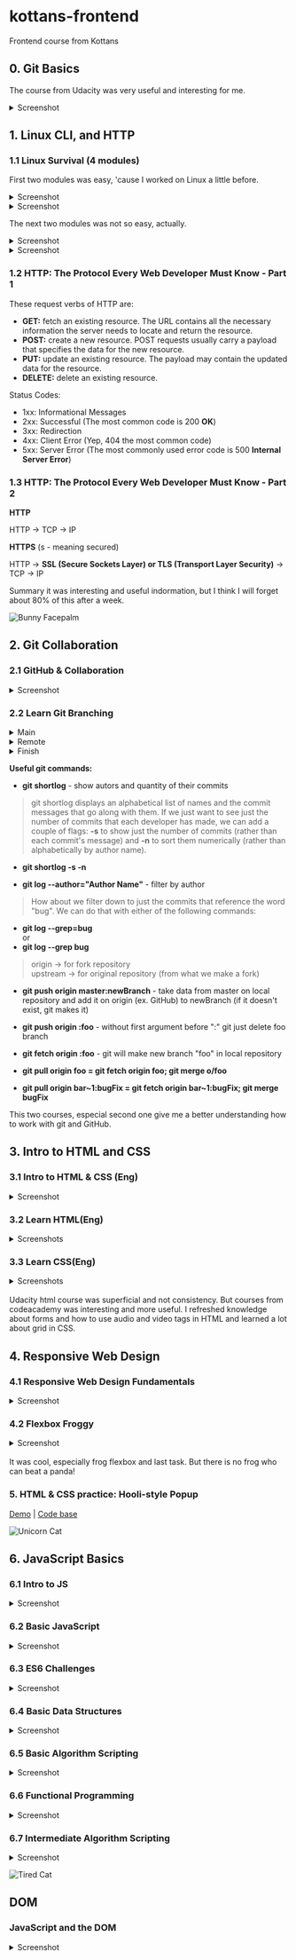 # kottans-frontend
Frontend course from Kottans

## 0. Git Basics

The course from Udacity was very useful and interesting for me.
<details>
  <summary>Screenshot</summary>
  
  ![image of finished course on Udacity](images/Udacity-git-course.png)
  
</details>

## 1. Linux CLI, and HTTP
### 1.1 Linux Survival (4 modules)

First two modules was easy, 'cause I worked on Linux a little before.
<details>
    <summary>Screenshot</summary>
  
![Linux Susvival Quiz 1](task_linux_cli/quiz_1.png)

</details>
  
<details>
  <summary>Screenshot</summary>
  
![Linux Susvival Quiz 2](task_linux_cli/quiz_2.png)

</details>

The next two modules was not so easy, actually. 


<details>
    <summary>Screenshot</summary>
  
![Linux Susvival Quiz 3](task_linux_cli/quiz_3.png)

</details>
  
<details>
  <summary>Screenshot</summary>
  
![Linux Susvival Quiz 4](task_linux_cli/quiz_4.png)

</details>

### 1.2 HTTP: The Protocol Every Web Developer Must Know - Part 1

These request verbs of HTTP are:

* __GET:__ fetch an existing resource. The URL contains all the necessary information the server needs to locate and return the resource.
* __POST:__ create a new resource. POST requests usually carry a payload that specifies the data for the new resource.
* __PUT:__ update an existing resource. The payload may contain the updated data for the resource.
* __DELETE:__ delete an existing resource.

Status Codes:

* 1xx: Informational Messages
* 2xx: Successful (The most common code is 200 __OK__)
* 3xx: Redirection
* 4xx: Client Error (Yep, 404 the most common code)
* 5xx: Server Error (The most commonly used error code is 500 __Internal Server Error__)


### 1.3 HTTP: The Protocol Every Web Developer Must Know - Part 2

__HTTP__

HTTP -> TCP -> IP

__HTTPS__ (s - meaning secured)

HTTP -> __SSL (Secure Sockets Layer) or TLS (Transport Layer Security)__ -> TCP -> IP


Summary it was interesting and useful indormation, but I think I will forget about 80% of this after a week.
  
![Bunny Facepalm](images/Bunny-Facepalm.png)

## 2. Git Collaboration

### 2.1 GitHub & Collaboration

<details>
    <summary>Screenshot</summary>
  
![GitHub and Collaboration](task_git_collaboration/github_and_collaboration.png)

</details>

### 2.2 Learn Git Branching

<details>
    <summary>Main</summary>
  
![GitHub and Collaboration](task_git_collaboration/main.png)

</details>

<details>
    <summary>Remote</summary>
  
![GitHub and Collaboration](task_git_collaboration/remote.png)

</details>

<details>
    <summary>Finish</summary>
  
![GitHub and Collaboration](task_git_collaboration/finish.png)

</details>

__Useful git commands:__

* __git shortlog__ - show autors and quantity of their commits

 >git shortlog displays an alphabetical list of names and the commit messages that go along with them. If we just want to see just the number of commits that each developer has made, we can add a couple of flags: __-s__ to show just the number of commits (rather than each commit's message) and __-n__ to sort them numerically (rather than alphabetically by author name).

 * __git shortlog -s -n__


* __git log --author="Author Name"__ - filter by author

>How about we filter down to just the commits that reference the word "bug". We can do that with either of the following commands:

 * __git log --grep=bug__ <br>
 or
 * __git log --grep bug__

>origin -> for fork repository <br>
upstream -> for original repository (from what we make a fork)

* __git push origin master:newBranch__ - take data from master on local repository and add it on origin (ex. GitHub) to newBranch (if it doesn't exist, git makes it)

* __git push origin :foo__ - without first argument before ":" git just delete foo branch

* __git fetch origin :foo__ - git will make  new branch "foo" in local repository

* __git pull origin foo = git fetch origin foo; git merge o/foo__

* __git pull origin bar\~1:bugFix = git fetch origin bar\~1:bugFix; git merge bugFix__

This two courses, especial second one give me a better understanding how to work with git and GitHub. 

## 3. Intro to HTML and CSS

### 3.1 Intro to HTML & CSS (Eng)

<details>
    <summary>Screenshot</summary>
  
![GitHub and Collaboration](task_html_css_intro/udacity-html-css.png)

</details>

### 3.2 Learn HTML(Eng)

<details>
    <summary>Screenshots</summary>
  
![GitHub and Collaboration](task_html_css_intro/codeacademy-html-1.png)

![GitHub and Collaboration](task_html_css_intro/codeacademy-html-2.png)

</details>

### 3.3 Learn CSS(Eng)

<details>
    <summary>Screenshots</summary>
  
![GitHub and Collaboration](task_html_css_intro/codeacademy-css-1.png)

![GitHub and Collaboration](task_html_css_intro/codeacademy-css-2.png)

</details>
<br>
Udacity html course was superficial and not consistency. But courses from codeacademy was interesting and more useful. I refreshed knowledge about forms and how to use audio and video tags in HTML and learned a lot about grid in CSS.

## 4. Responsive Web Design

### 4.1 Responsive Web Design Fundamentals

<details>
    <summary>Screenshot</summary>
  
![Responsive Web Design Fundamentals](task_responsive_web_design/udacity-responsive.png)

</details>

### 4.2 Flexbox Froggy

<details>
    <summary>Screenshot</summary>
  
![Responsive Web Design Fundamentals](task_responsive_web_design/flex-box-froggy.png)

</details>
<br>
It was cool, especially frog flexbox and last task. But there is no frog who can beat a panda!

### 5. HTML & CSS practice: Hooli-style Popup

[Demo](https://weremite.github.io/html-css-popup/) | [Code base](https://github.com/WEremite/kottans-frontend/tree/main/task_html_css_popup)

![Unicorn Cat](images/unicorn-cat.jpg)

## 6. JavaScript Basics

### 6.1 Intro to JS

<details>
    <summary>Screenshot</summary>
  
![Udacity Intro to Js](task_js_basics/js-udacity.png)

</details>

### 6.2 Basic JavaScript

<details>
    <summary>Screenshot</summary>
  
![Basic JS](task_js_basics/basic-js-freecodecamp.png)

</details>

### 6.3 ES6 Challenges

<details>
    <summary>Screenshot</summary>
  
![ES6](task_js_basics/es6-freecodecamp.png)

</details>

### 6.4 Basic Data Structures

<details>
    <summary>Screenshot</summary>
  
![Basic Data Structure](task_js_basics/basic-data-structure-freecodecamp.png)

</details>

### 6.5 Basic Algorithm Scripting 

<details>
    <summary>Screenshot</summary>
  
![Basic Algorithm Scripting](task_js_basics/basic-algorithm-scripting-freecodecamp.png)

</details>

### 6.6 Functional Programming

<details>
    <summary>Screenshot</summary>
  
![Functional Programming](task_js_basics/functional-programming-freecodecamp.png)

</details>

### 6.7 Intermediate Algorithm Scripting

<details>
    <summary>Screenshot</summary>
  
![Intermediate Algorithm Scripting](task_js_basics/intermediate-algorithm-scripting-freecodecamp.png)

</details>

![Tired Cat](images/tired-cat.png)

## DOM

### JavaScript and the DOM

<details>
    <summary>Screenshot</summary>
  
![JS DOM Udacity](task_js_dom/js-dom-udacity.png)

</details>
